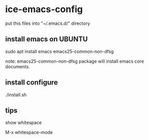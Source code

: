 # ice-emacs-config
put this files into "~/.emacs.d/" directory

## install emacs on UBUNTU

sudo apt install emacs emacs25-common-non-dfsg

note: emacs25-common-non-dfsg package will install emacs core documents.

## install configure

./install.sh

## tips

show whitespace

M-x whitespace-mode